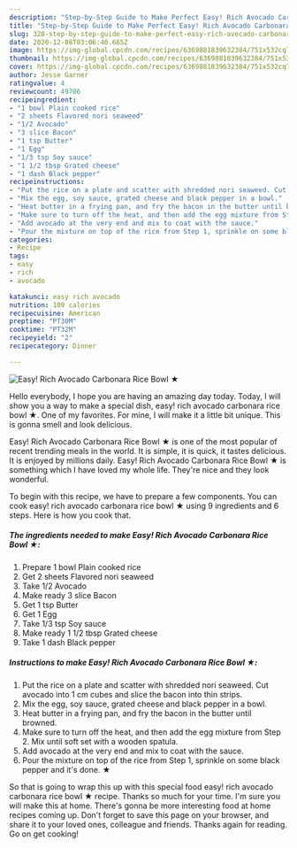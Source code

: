 ```yaml
---
description: "Step-by-Step Guide to Make Perfect Easy! Rich Avocado Carbonara Rice Bowl ★"
title: "Step-by-Step Guide to Make Perfect Easy! Rich Avocado Carbonara Rice Bowl ★"
slug: 328-step-by-step-guide-to-make-perfect-easy-rich-avocado-carbonara-rice-bowl
date: 2020-12-08T03:06:40.665Z
image: https://img-global.cpcdn.com/recipes/6369881839632384/751x532cq70/easy-rich-avocado-carbonara-rice-bowl-★-recipe-main-photo.jpg
thumbnail: https://img-global.cpcdn.com/recipes/6369881839632384/751x532cq70/easy-rich-avocado-carbonara-rice-bowl-★-recipe-main-photo.jpg
cover: https://img-global.cpcdn.com/recipes/6369881839632384/751x532cq70/easy-rich-avocado-carbonara-rice-bowl-★-recipe-main-photo.jpg
author: Jesse Garner
ratingvalue: 4
reviewcount: 49706
recipeingredient:
- "1 bowl Plain cooked rice"
- "2 sheets Flavored nori seaweed"
- "1/2 Avocado"
- "3 slice Bacon"
- "1 tsp Butter"
- "1 Egg"
- "1/3 tsp Soy sauce"
- "1 1/2 tbsp Grated cheese"
- "1 dash Black pepper"
recipeinstructions:
- "Put the rice on a plate and scatter with shredded nori seaweed. Cut avocado into 1 cm cubes and slice the bacon into thin strips."
- "Mix the egg, soy sauce, grated cheese and black pepper in a bowl."
- "Heat butter in a frying pan, and fry the bacon in the butter until browned."
- "Make sure to turn off the heat, and then add the egg mixture from Step 2. Mix until soft set with a wooden spatula."
- "Add avocado at the very end and mix to coat with the sauce."
- "Pour the mixture on top of the rice from Step 1, sprinkle on some black pepper and it&#39;s done. ★"
categories:
- Recipe
tags:
- easy
- rich
- avocado

katakunci: easy rich avocado 
nutrition: 109 calories
recipecuisine: American
preptime: "PT30M"
cooktime: "PT32M"
recipeyield: "2"
recipecategory: Dinner

---
```



![Easy! Rich Avocado Carbonara Rice Bowl ★](https://img-global.cpcdn.com/recipes/6369881839632384/751x532cq70/easy-rich-avocado-carbonara-rice-bowl-★-recipe-main-photo.jpg)

Hello everybody, I hope you are having an amazing day today. Today, I will show you a way to make a special dish, easy! rich avocado carbonara rice bowl ★. One of my favorites. For mine, I will make it a little bit unique. This is gonna smell and look delicious.



Easy! Rich Avocado Carbonara Rice Bowl ★ is one of the most popular of recent trending meals in the world. It is simple, it is quick, it tastes delicious. It is enjoyed by millions daily. Easy! Rich Avocado Carbonara Rice Bowl ★ is something which I have loved my whole life. They're nice and they look wonderful.


To begin with this recipe, we have to prepare a few components. You can cook easy! rich avocado carbonara rice bowl ★ using 9 ingredients and 6 steps. Here is how you cook that.

<!--inarticleads1-->

##### The ingredients needed to make Easy! Rich Avocado Carbonara Rice Bowl ★:

1. Prepare 1 bowl Plain cooked rice
1. Get 2 sheets Flavored nori seaweed
1. Take 1/2 Avocado
1. Make ready 3 slice Bacon
1. Get 1 tsp Butter
1. Get 1 Egg
1. Take 1/3 tsp Soy sauce
1. Make ready 1 1/2 tbsp Grated cheese
1. Take 1 dash Black pepper




<!--inarticleads2-->

##### Instructions to make Easy! Rich Avocado Carbonara Rice Bowl ★:

1. Put the rice on a plate and scatter with shredded nori seaweed. Cut avocado into 1 cm cubes and slice the bacon into thin strips.
1. Mix the egg, soy sauce, grated cheese and black pepper in a bowl.
1. Heat butter in a frying pan, and fry the bacon in the butter until browned.
1. Make sure to turn off the heat, and then add the egg mixture from Step 2. Mix until soft set with a wooden spatula.
1. Add avocado at the very end and mix to coat with the sauce.
1. Pour the mixture on top of the rice from Step 1, sprinkle on some black pepper and it&#39;s done. ★




So that is going to wrap this up with this special food easy! rich avocado carbonara rice bowl ★ recipe. Thanks so much for your time. I'm sure you will make this at home. There's gonna be more interesting food at home recipes coming up. Don't forget to save this page on your browser, and share it to your loved ones, colleague and friends. Thanks again for reading. Go on get cooking!
